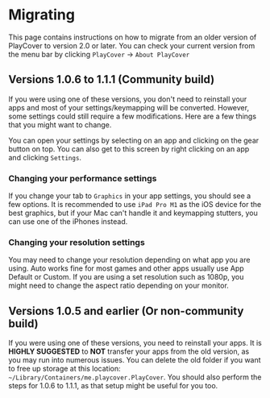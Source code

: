 # Migrating

This page contains instructions on how to migrate from an older version of PlayCover to version 2.0 or later. You can check your current version from the menu bar by clicking `PlayCover` -> `About PlayCover`

## Versions 1.0.6 to 1.1.1 (Community build)
If you were using one of these versions, you don't need to reinstall your apps and most of your settings/keymapping will be converted. However, some settings could still require a few modifications. Here are a few things that you might want to change. 

You can open your settings by selecting on an app and clicking on the gear button on top. You can also get to this screen by right clicking on an app and clicking `Settings`. 

### Changing your performance settings
If you change your tab to `Graphics` in your app settings, you should see a few options. It is recommended to use `iPad Pro M1` as the iOS device for the best graphics, but if your Mac can't handle it and keymapping stutters, you can use one of the iPhones instead. 

### Changing your resolution settings
You may need to change your resolution depending on what app you are using. Auto works fine for most games and other apps usually use App Default or Custom. If you are using a set resolution such as 1080p, you might need to change the aspect ratio depending on your monitor. 

## Versions 1.0.5 and earlier (Or non-community build)
If you were using one of these versions, you need to reinstall your apps. It is **HIGHLY SUGGESTED** to **NOT** transfer your apps from the old version, as you may run into numerous issues. You can delete the old folder if you want to free up storage at this location: `~/Library/Containers/me.playcover.PlayCover`. You should also perform the steps for 1.0.6 to 1.1.1, as that setup might be useful for you too. 
